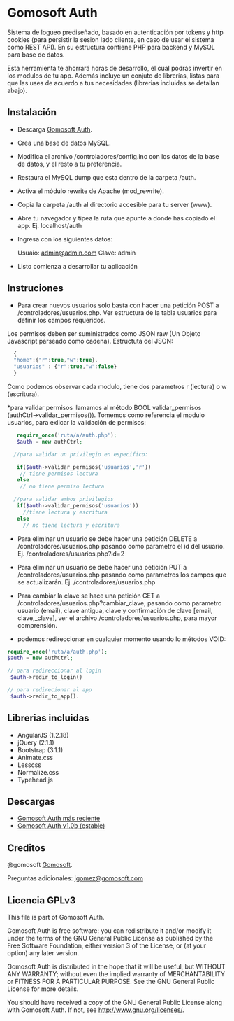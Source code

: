 Gomosoft Auth 
=============

Sistema de logueo prediseñado, basado en autenticación por tokens y http cookies (para persistir la sesion lado cliente, en caso de usar el sistema como REST API). En su estructura contiene PHP para backend y MySQL para base de datos. 

Esta herramienta te ahorrará horas de desarrollo, el cual podrás invertir en los modulos de tu app. Además incluye un conjuto de librerías, listas para que las uses de acuerdo a tus necesidades (librerias incluidas se detallan abajo).



Instalación
-----------

* Descarga [Gomosoft Auth](https://github.com/gomosoft/auth/archive/master.zip).
* Crea una base de datos MySQL.
* Modifica el archivo /controladores/config.inc con los datos de la base de datos, y el resto a tu preferencia.
* Restaura el MySQL dump que esta dentro de la carpeta /auth.
* Activa el módulo rewrite de Apache (mod_rewrite).
* Copia la carpeta /auth al directorio accesible para tu server (www). 
* Abre tu navegador y tipea la ruta que apunte a donde has copiado el app. Ej. localhost/auth
* Ingresa con los siguientes datos:
 
  Usuaio: admin@admin.com
  Clave: admin

* Listo comienza a desarrollar tu aplicación


Instruciones
------------

* Para crear nuevos usuarios solo basta con hacer una petición POST a /controladores/usuarios.php. Ver estructura de la tabla usuarios para definir los campos requeridos.

Los permisos deben ser suministrados como JSON raw (Un Objeto Javascript parseado como cadena). Estructuta del JSON:


```javascript
  {
  "home":{"r":true,"w":true}, 
  "usuarios" : {"r":true,"w":false}
  }

```
Como podemos observar cada modulo, tiene dos parametros r (lectura) o w (escritura). 

 *para validar permisos llamamos al método BOOL validar_permisos (authCtrl->validar_permisos()). Tomemos como referencia el modulo usuarios, para exlicar la validación de permisos:
  

  ```php
     require_once('ruta/a/auth.php');
     $auth = new authCtrl;

    //para validar un privilegio en especifico:

     if($auth->validar_permisos('usuarios','r'))
      // tiene permisos lectura
     else
      // no tiene permiso lectura

    //para validar ambos privilegios
     if($auth->validar_permisos('usuarios'))
       //tiene lectura y escritura
     else
       // no tiene lectura y escritura

   ```  


* Para eliminar un usuario se debe hacer una petición DELETE a /controladores/usuarios.php pasando como parametro el id del usuario. Ej. /controladores/usuarios.php?id=2

* Para eliminar un usuario se debe hacer una petición PUT a /controladores/usuarios.php pasando como parametros los campos que se actualizarán. Ej. /controladores/usuarios.php

* Para cambiar la clave se hace una petición GET a /controladores/usuarios.php?cambiar_clave, pasando como parametro usuario (email), clave antigua, clave y confirmación de clave [email, clave,_clave], ver el archivo /controladores/usuarios.php, para mayor comprensión.

* podemos redireccionar en cualquier momento usando lo métodos VOID: 
```php
require_once('ruta/a/auth.php');
$auth = new authCtrl;

// para redireccionar al login
 $auth->redir_to_login()

// para redirecionar al app
 $auth->redir_to_app().
```

Librerias incluidas
-------------------

* AngularJS (1.2.18)
* jQuery (2.1.1)
* Bootstrap (3.1.1)
* Animate.css
* Lesscss
* Normalize.css
* Typehead.js


Descargas
---------

* [Gomosoft Auth más reciente](https://github.com/gomosoft/auth/archive/master.zip)
* [Gomosoft Auth v1.0b (estable)](http://gomosoft.com/d/v1.0.b.zip)


Creditos
--------

@gomosoft [Gomosoft](http://gomosoft.com).

Preguntas adicionales: jgomez@gomosoft.com

Licencia GPLv3
--------------


This file is part of Gomosoft Auth.

Gomosoft Auth is free software: you can redistribute it and/or modify
it under the terms of the GNU General Public License as published by
the Free Software Foundation, either version 3 of the License, or
(at your option) any later version.

Gomosoft Auth is distributed in the hope that it will be useful,
but WITHOUT ANY WARRANTY; without even the implied warranty of
MERCHANTABILITY or FITNESS FOR A PARTICULAR PURPOSE.  See the
GNU General Public License for more details.

You should have received a copy of the GNU General Public License
along with Gomosoft Auth.  If not, see <http://www.gnu.org/licenses/>.
